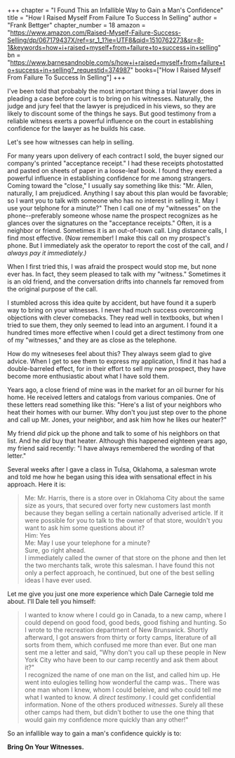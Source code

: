 +++
chapter = "I Found This an Infallible Way to Gain a Man's Confidence"
title = "How I Raised Myself From Failure To Success In Selling"
author = "Frank Bettger"
chapter_number = 18
amazon = "https://www.amazon.com/Raised-Myself-Failure-Success-Selling/dp/067179437X/ref=sr_1_1?ie=UTF8&qid=1510762273&sr=8-1&keywords=how+i+raised+myself+from+failure+to+success+in+selling"
bn = "https://www.barnesandnoble.com/s/how+i+raised+myself+from+failure+to+success+in+selling?_requestid=374987"
books=["How I Raised Myself From Failure To Success In Selling"]
+++

I've been told that probably the most important thing a trial lawyer does in pleading a case before court is to bring on his witnesses. Naturally, the judge and jury feel that the lawyer is prejudiced in his views, so they are likely to discount some of the things he says. But good testimony from a reliable witness exerts a powerful influence on the court in establishing confidence for the lawyer as he builds his case.  
  
Let's see how witnesses can help in selling.  
  
For many years upon delivery of each contract I sold, the buyer signed our company's printed "acceptance receipt." I had these receipts photostatted and pasted on sheets of paper in a loose-leaf book. I found they exerted a powerful influence in establishing confidence for me among strangers. Coming toward the "close," I usually say something like this: "Mr. Allen, naturally, I am prejudiced. Anything I say about this plan would be favorable; so I want you to talk with someone who has no interest in selling it. May I use your telphone for a minute?" Then I call one of my "witnesses" on the phone--preferably someone whose name the prospect recognizes as he glances over the signatures on the "acceptance receipts." Often, it is a neighbor or friend. Sometimes it is an out-of-town call. Ling distance calls, I find most effective. (Now remember! I make this call on my prospect's phone. But I immediately ask the operator to report the cost of the call, and _I always pay it immediately.)_
  
When I first tried this, I was afraid the prospect would stop me, but none ever has. In fact, they seem pleased to talk with my "witness." Sometimes it is an old friend, and the conversation drifts into channels far removed from the original purpose of the call.  
  
I stumbled across this idea quite by accident, but have found it a superb way to bring on your witnesses. I never had much success overcoming objections with clever comebacks. They read well in textbooks, but when I tried to sue them, they only seemed to lead into an argument. I found it a hundred times more effective when I could get a direct testimony from one of my "witnesses," and they are as close as the telephone.  
  
How do my witneseses feel about this? They always seem glad to give advice. When I get to see them to express my application, I find it has had a double-barreled effect, for in their effort to sell my new prospect, they have become more enthusiastic about what I have sold them.  
  
Years ago, a close friend of mine was in the market for an oil burner for his home. He received letters and catalogs from various companies. One of these letters read something like this: "Here's a list of your neighbors who heat their homes with our burner. Why don't you just step over to the phone and call up Mr. Jones, your neighbor, and ask him how he likes our heater?"  
  
My friend _did_ pick up the phone and talk to some of his neighbors on that list. And he _did_ buy that heater. Although this happened eighteen years ago, my friend said recently: "I have always remembered the wording of that letter."  
  
Several weeks after I gave a class in Tulsa, Oklahoma, a salesman wrote and told me how he began using this idea with sensational effect in his approach. Here it is:  
  
> Me: Mr. Harris, there is a store over in Oklahoma City about the same size as yours, that secured over forty new customers last month because they began selling a certain nationally adverised article. If it were possible for you to talk to the owner of that store, wouldn't you want to ask him some questions about it?  
> Him: Yes  
> Me: May I use your telephone for a minute?  
> Sure, go right ahead.  
> I immediately called the owner of that store on the phone and then let the two merchants talk, wrote this salesman. I have found this not only a perfect approach, he continued, but one of the best selling ideas I have ever used.
  
Let me give you just one more experience which Dale Carnegie told me about. I'll Dale tell you himself:
> I wanted to know where I could go in Canada, to a new camp, where I could depend on good food, good beds, good fishing and hunting. So I wrote to the recreation department of New Brunswick. Shortly afterward, I got answers from thirty or forty camps, literature of all sorts from them, which confused me more than ever. But one man sent me a letter and said, "Why don't you call up these people in New York City who have been to our camp recently and ask them about it?"  
> I recognized the name of one man on the list, and called him up. He went into eulogies telling how wonderful the camp was.. There was one man whom I knew, whom I could beleive, and who could tell me what I wanted to know. _A direct testimony_. I could get confidential information. None of the others produced _witnesses_. Surely all these other camps had them, but didn't bother to use the one thing that would gain my confidence more quickly than any other!"
  
So an infallible way to gain a man's confidence quickly is to:  
  
**Bring On Your Witnesses.**